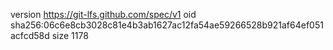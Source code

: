 version https://git-lfs.github.com/spec/v1
oid sha256:06c6e8cb3028c81e4b3ab1627ac12fa54ae59266528b921af64ef051acfcd58d
size 1178
